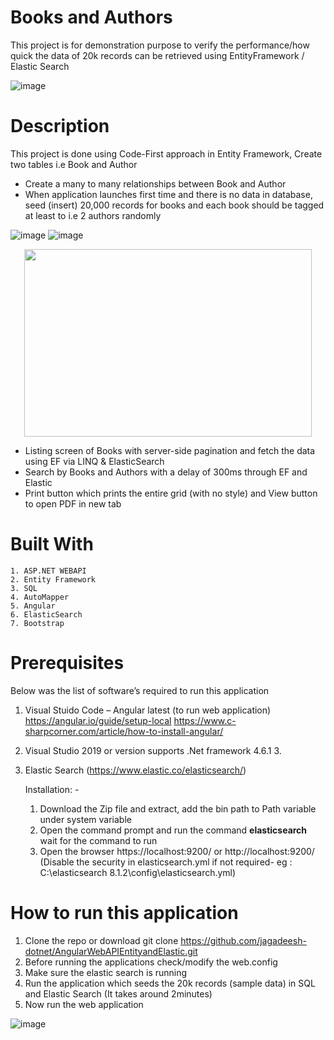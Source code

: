 # Books and Authors 
This project is for demonstration purpose to verify the performance/how quick the data of 20k records can be retrieved using EntityFramework / Elastic Search

![image](https://user-images.githubusercontent.com/5477822/163704745-fb493ee1-899a-4050-adc9-f12a2f50d659.png)

# Description	
This project is done using Code-First approach in Entity Framework, Create two tables i.e Book and Author
- Create a many to many relationships between Book and Author
- When application launches first time and there is no data in database, seed (insert) 20,000 records for books and each book should be tagged at least to i.e 2 authors randomly
 
![image](https://user-images.githubusercontent.com/5477822/163707134-01e123f6-076c-4104-8ed1-2a290a2457b3.png)
![image](https://user-images.githubusercontent.com/5477822/163707722-6d7c7958-24ad-485f-b336-ee04efba666d.png)

<p align="center">
  <img width="460" height="300" src="https://user-images.githubusercontent.com/5477822/163707722-6d7c7958-24ad-485f-b336-ee04efba666d.png">
</p>

- Listing screen of Books with server-side pagination and fetch the data using EF via LINQ & ElasticSearch
- Search by Books and Authors with a delay of 300ms through EF and Elastic
- Print button which prints the entire grid (with no style) and View button to open PDF in new tab


# Built With
	1. ASP.NET WEBAPI
	2. Entity Framework
	3. SQL
	4. AutoMapper
	5. Angular
	6. ElasticSearch
	7. Bootstrap

# Prerequisites
Below was the list of software’s required to run this application 
 
1.	Visual Stuido Code – Angular latest (to run web application)
https://angular.io/guide/setup-local
https://www.c-sharpcorner.com/article/how-to-install-angular/
2.	Visual Studio 2019 or version supports .Net framework 4.6.1 3. 
3.	Elastic Search (https://www.elastic.co/elasticsearch/)

	Installation: - 
	1. Download the Zip file and extract, add the bin path to Path variable under system variable
	2. Open the command prompt and run the command **elasticsearch** wait for the command to run 
	3. Open the browser https://localhost:9200/ or http://localhost:9200/ (Disable the security in elasticsearch.yml if not required- eg : C:\elasticsearch 8.1.2\config\elasticsearch.yml)


# How to run this application
1.	Clone the repo or download     git clone https://github.com/jagadeesh-dotnet/AngularWebAPIEntityandElastic.git
2.	Before running the applications check/modify the web.config
3.	Make sure the elastic search is running
4.	Run the application which seeds the 20k records (sample data) in SQL and Elastic Search (It takes around 2minutes)
5.	Now run the web application

![image](https://user-images.githubusercontent.com/5477822/163706110-10a0bab7-eddc-498a-8035-c7d01a5d5291.png)

